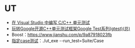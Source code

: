 # UT
* [在 Visual Studio 中编写 C/C++ 单元测试](https://docs.microsoft.com/zh-cn/visualstudio/test/writing-unit-tests-for-c-cpp?view=vs-2019)
* [玩转Google开源C++单元测试框架Google Test系列(gtest)(总)](https://www.cnblogs.com/coderzh/archive/2009/04/06/1426755.html)
* Boost：https://www.jianshu.com/p/9a87918023fb
* [指定case测试](https://www.boost.org/doc/libs/1_47_0/libs/test/doc/html/utf/user-guide/runtime-config/run-by-name.html)：./ut_exe --run_test=Suite/Case
